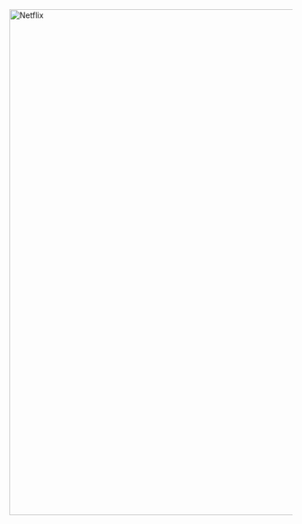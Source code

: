 <img width="899" alt="Netflix" src="https://github.com/Aravindreddy-k/Tableau/assets/113081704/0efa0a2b-cf20-467d-a362-be3b02cd7335">
